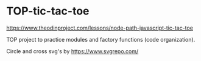 # TOP-tic-tac-toe
https://www.theodinproject.com/lessons/node-path-javascript-tic-tac-toe

TOP project to practice modules and factory functions (code organization).

Circle and cross svg's by https://www.svgrepo.com/